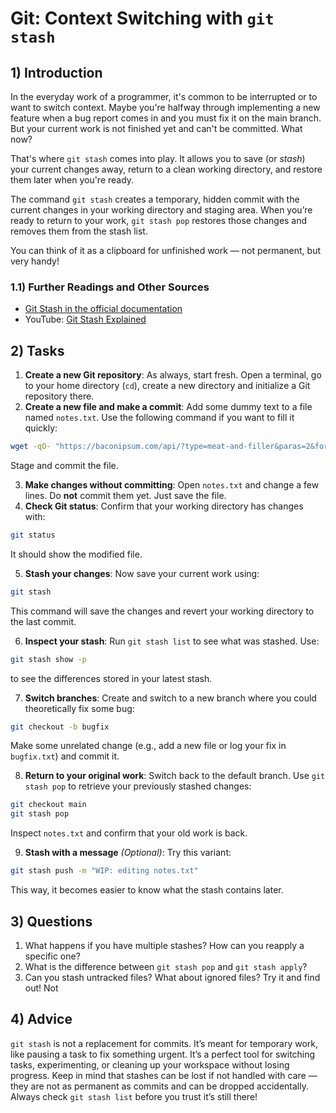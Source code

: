 <!---
{
  "depends_on": ["https://github.com/STEMgraph/2f4d1f4f-a53b-485e-a290-2da6b69353b2"],
  "author": ["Tabea Röthemeyer","Stephan Bökelmann"],
  "first_used": "2025-04-12",
  "keywords": ["git", "stash", "context-switch"]
}
--->

# Git: Context Switching with `git stash`

## 1) Introduction
In the everyday work of a programmer, it's common to be interrupted or to want to switch context. Maybe you're halfway through implementing a new feature when a bug report comes in and you must fix it on the main branch. But your current work is not finished yet and can't be committed. What now?

That's where `git stash` comes into play. It allows you to save (or *stash*) your current changes away, return to a clean working directory, and restore them later when you're ready.

The command `git stash` creates a temporary, hidden commit with the current changes in your working directory and staging area. When you’re ready to return to your work, `git stash pop` restores those changes and removes them from the stash list.

You can think of it as a clipboard for unfinished work — not permanent, but very handy!

### 1.1) Further Readings and Other Sources
- [Git Stash in the official documentation](https://git-scm.com/book/en/v2/Git-Tools-Stashing-and-Cleaning)
- YouTube: [Git Stash Explained](https://www.youtube.com/watch?v=KLEDKgMmbBI)

## 2) Tasks
1. **Create a new Git repository**: As always, start fresh. Open a terminal, go to your home directory (`cd`), create a new directory and initialize a Git repository there.
2. **Create a new file and make a commit**: Add some dummy text to a file named `notes.txt`. Use the following command if you want to fill it quickly:
```sh
wget -qO- "https://baconipsum.com/api/?type=meat-and-filler&paras=2&format=text" > notes.txt
```
Stage and commit the file.

3. **Make changes without committing**: Open `notes.txt` and change a few lines. Do **not** commit them yet. Just save the file.
4. **Check Git status**: Confirm that your working directory has changes with:
```sh
git status
```
It should show the modified file.

5. **Stash your changes**: Now save your current work using:
```sh
git stash
```
This command will save the changes and revert your working directory to the last commit.

6. **Inspect your stash**: Run `git stash list` to see what was stashed. Use:
```sh
git stash show -p
```
to see the differences stored in your latest stash.

7. **Switch branches**: Create and switch to a new branch where you could theoretically fix some bug:
```sh
git checkout -b bugfix
```
Make some unrelated change (e.g., add a new file or log your fix in `bugfix.txt`) and commit it.

8. **Return to your original work**: Switch back to the default branch. Use `git stash pop` to retrieve your previously stashed changes:
```sh
git checkout main
git stash pop
```
Inspect `notes.txt` and confirm that your old work is back. 

9. **Stash with a message** *(Optional)*: Try this variant:
```sh
git stash push -m "WIP: editing notes.txt"
```
This way, it becomes easier to know what the stash contains later.

## 3) Questions
1. What happens if you have multiple stashes? How can you reapply a specific one?
2. What is the difference between `git stash pop` and `git stash apply`?
3. Can you stash untracked files? What about ignored files? Try it and find out! Not

## 4) Advice
`git stash` is not a replacement for commits. It’s meant for temporary work, like pausing a task to fix something urgent. It’s a perfect tool for switching tasks, experimenting, or cleaning up your workspace without losing progress. Keep in mind that stashes can be lost if not handled with care — they are not as permanent as commits and can be dropped accidentally. Always check `git stash list` before you trust it’s still there!
